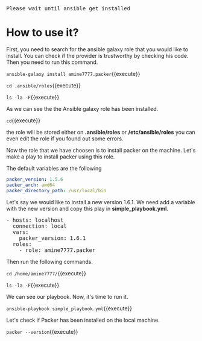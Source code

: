 

 <kbd>Please wait until ansible get installed</kbd>

# How to use it?

First, you need to search for the ansible galaxy role that you would like to install. You can check if the provider is trustworthy by checking his code. Then you need to run this command.

`ansible-galaxy install amine7777.packer`{{execute}}

`cd .ansible/roles`{{execute}}

`ls -la -F`{{execute}}

As we can see the the Ansible galaxy role has been installed.

`cd`{{execute}}

the role will be stored either on **.ansible/roles** or **/etc/ansible/roles** you can even edit the role if you found out some errors.

Now the role that we have choosen is to install packer on the machine. Let's make a play to install packer using this role.

The default variables are the following
```yaml
packer_version: 1.5.6
packer_arch: amd64
packer_directory_path: /usr/local/bin
```
Let's say we would like to install a new version 1.6.1. We need add a variable with the new version and copy this play in **simple_playbook.yml**.

<pre class="file" data-target="clipboard">
- hosts: localhost
  connection: local
  vars:
    packer_version: 1.6.1
  roles:
    - role: amine7777.packer
</pre>

Then run the following commands.

`cd /home/amine7777/`{{execute}}

`ls -la -F`{{execute}}

We can see our playbook. Now, it's time to run it.

`ansible-playbook simple_playbook.yml`{{execute}}

Let's check if Packer has been installed on the local machine.

`packer --version`{{execute}}
